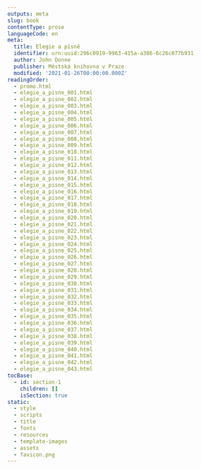 ```yaml
---
outputs: meta
slug: book
contentType: prose
languageCode: en
meta:
  title: Elegie a písně
  identifier: urn:uuid:296c0919-9963-415a-a386-6c26c077b931
  author: John Donne
  publisher: Městská knihovna v Praze
  modified: '2021-01-26T00:00:00.000Z'
readingOrder:
  - promo.html
  - elegie_a_pisne_001.html
  - elegie_a_pisne_002.html
  - elegie_a_pisne_003.html
  - elegie_a_pisne_004.html
  - elegie_a_pisne_005.html
  - elegie_a_pisne_006.html
  - elegie_a_pisne_007.html
  - elegie_a_pisne_008.html
  - elegie_a_pisne_009.html
  - elegie_a_pisne_010.html
  - elegie_a_pisne_011.html
  - elegie_a_pisne_012.html
  - elegie_a_pisne_013.html
  - elegie_a_pisne_014.html
  - elegie_a_pisne_015.html
  - elegie_a_pisne_016.html
  - elegie_a_pisne_017.html
  - elegie_a_pisne_018.html
  - elegie_a_pisne_019.html
  - elegie_a_pisne_020.html
  - elegie_a_pisne_021.html
  - elegie_a_pisne_022.html
  - elegie_a_pisne_023.html
  - elegie_a_pisne_024.html
  - elegie_a_pisne_025.html
  - elegie_a_pisne_026.html
  - elegie_a_pisne_027.html
  - elegie_a_pisne_028.html
  - elegie_a_pisne_029.html
  - elegie_a_pisne_030.html
  - elegie_a_pisne_031.html
  - elegie_a_pisne_032.html
  - elegie_a_pisne_033.html
  - elegie_a_pisne_034.html
  - elegie_a_pisne_035.html
  - elegie_a_pisne_036.html
  - elegie_a_pisne_037.html
  - elegie_a_pisne_038.html
  - elegie_a_pisne_039.html
  - elegie_a_pisne_040.html
  - elegie_a_pisne_041.html
  - elegie_a_pisne_042.html
  - elegie_a_pisne_043.html
tocBase:
  - id: section-1
    children: []
    isSection: true
static:
  - style
  - scripts
  - title
  - fonts
  - resources
  - template-images
  - assets
  - favicon.png
---
```

